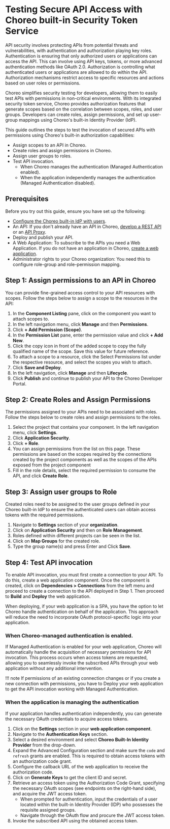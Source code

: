 # Testing Secure API Access with Choreo built-in Security Token Service

API security involves protecting APIs from potential threats and vulnerabilities, with authentication and authorization playing key roles. Authentication is ensuring that only authorized users or applications can access the API. This can involve using API keys, tokens, or more advanced authentication methods like OAuth 2.0. Authorization is controlling what authenticated users or applications are allowed to do within the API. Authorization mechanisms restrict access to specific resources and actions based on user roles or permissions.

Choreo simplifies security testing for developers, allowing them to easily test APIs with permissions in non-critical environments. With its integrated security token service, Choreo provides authorization features that generate scopes based on the correlation between scopes, roles, and user groups. Developers can create roles, assign permissions, and set up user-group mappings using Choreo's built-in Identity Provider (IdP).

This guide outlines the steps to test the invocation of secured APIs with permissions using Choreo's built-in authorization capabilities:

- Assign scopes to an API in Choreo.
- Create roles and assign permissions in Choreo.
- Assign user groups to roles.
- Test API invocation.
    - When Choreo manages the authentication (Managed Authentication enabled).
    - When the application independently manages the authentication (Managed Authentication disabled).

## Prerequisites

Before you try out this guide, ensure you have set up the following:

- [Configure the Choreo built-in IdP with users](../administer/configure-built-in-idp/configure-built-in-idp-userstore/).
- An API: If you don't already have an API in Choreo, [develop a REST API](../develop-components/develop-services/develop-a-rest-api.md) or an [API Proxy](../develop-components/develop-an-api-proxy/).
- Deploy and publish your API.
- A Web Application: To subscribe to the APIs you need a Web Application. If you do not have an application in Choreo, [create a web application](../develop-components/develop-a-web-application/).
- Administrator rights to your Choreo organization: You need this to configure role-group and role-permission mapping.

## Step 1: Assign permissions to an API in Choreo

You can provide fine-grained access control to your API resources with scopes. Follow the steps below to assign a scope to the resources in the API:

1. In the **Component Listing** pane, click on the component you want to attach scopes to.
2. In the left navigation menu, click **Manage** and then **Permissions**.
3. Click **+ Add Permission (Scope)**.
4. In the **Permission List** pane, enter the permission value and click **+ Add New**.
5. Click the copy icon in front of the added scope to copy the fully qualified name of the scope. Save this value for future reference.
6. To attach a scope to a resource, click the Select Permissions list under the respective resource, and select the scopes you wish to attach.
7. Click **Save and Deploy**.
8. In the left navigation, click **Manage** and then **Lifecycle**.
9. Click **Publish** and continue to publish your API to the Choreo Developer Portal.

## Step 2: Create Roles and Assign Permissions

The permissions assigned to your APIs need to be associated with roles. Follow the steps below to create roles and assign permissions to the roles.

1. Select the project that contains your component. In the left navigation menu, click **Settings**.
2. Click  **Application Security**.
3. Click  **+ Role**.
4. You can assign permissions from the list on this page. These permissions are based on the scopes required by the connections created by the project components as well as the scopes of the APIs exposed from the project component
5. Fill in the role details, select the required permission to consume the API, and click **Create Role**.

## Step 3: Assign user groups to Role

Created roles need to be assigned to the user groups defined in your Choreo built-in IdP to ensure the authenticated users can obtain access tokens with the required permissions.

1. Navigate to **Settings** section of your **organization**.
2. Click on **Application Security** and then on **Role Management**.
3. Roles defined within different projects can be seen in the list.
4. Click on **Map Groups** for the created role.
5. Type the group name(s) and press Enter and Click **Save**.

## Step 4: Test API invocation

To enable API invocation, you must first create a connection to your API. To do this, create a web application component. Once the component is created, click on **Dependencies > Connections** from the left menu and proceed to create a connection to the API deployed in Step 1. Then proceed to **Build** and **Deploy** the web application.

When deploying, if your web application is a SPA, you have the option to let Choreo handle authentication on behalf of the application. This approach will reduce the need to incorporate OAuth protocol-specific logic into your application.

### When Choreo-managed authentication is enabled.

If Managed Authentication is enabled for your web application, Choreo will automatically handle the acquisition of necessary permissions for API invocation. This process occurs when access tokens are requested, allowing you to seamlessly invoke the subscribed APIs through your web application without any additional intervention.

!!! note
    If permissions of an existing connection changes or if you create a new connection with permissions, you have to Deploy your web application to get the API invocation working with Managed Authentication.

### When the application is managing the authentication

If your application handles authentication independently, you can generate the necessary OAuth credentials to acquire access tokens.
1. Click on the **Settings** section in your **web application component**.
2. Navigate to the **Authentication Keys** section.
3. Select a desired environment and select **Choreo Built-In Identity Provider** from the drop-down.
4. Expand the Advanced Configuration section and make sure the `code` and `refresh` grants are enabled. This is required to obtain access tokens with an authorization code grant.
5. Configure the callback URL of the web application to receive the authorization code.
6. Click on **Generate Keys** to get the client ID and secret.
7. Retrieve an access token using the Authorization Code Grant, specifying the necessary OAuth scopes (see endpoints on the right-hand side), and acquire the JWT access token.
   - When prompted for authentication, input the credentials of a user located within the built-in Identity Provider (IDP) who possesses the requisite assigned groups.
   - Navigate through the OAuth flow and procure the JWT access token.
9. Invoke the subscribed API using the obtained access token.

